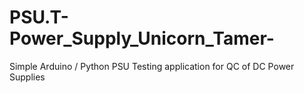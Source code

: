 # PSU.T-Power_Supply_Unicorn_Tamer-
Simple Arduino / Python PSU Testing application for QC of DC Power Supplies 
